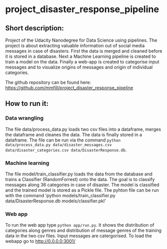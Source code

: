 # project_disaster_response_pipeline

## Short description:
Project of the Udacity Nanodegree for Data Science using pipelines. The project is about extracting valuable information out of social media messages in case of disasters. First the data is merged and cleaned before it is stored in a database. Next a Machine Learning pipeline is created to train a model on the data. Finally a web-app is created to categorise input messages and to visualize origins of messages and origin of individual categories.

The github repository can be found here: https://github.com/mmfill/project_disaster_response_pipeline

## How to run it:
### Data wrangling
The file data/process_data.py loads two csv files into a dataframe, merges the dataframe and cleanes the data. The data is finally stored in a dataframe. The file can be run via the command `python data/process_data.py data/disaster_messages.csv data/disaster_categories.csv data/DisasterResponse.db`.

### Machine learning
The file model/train_classifier.py loads the data from the database and trains a Classifier (RandomForrest) onto the data. The goal is to classify messages along 36 categories in case of disaster. The model is classified and the trained model is stored as a Pickle file. The pyhton file can be run with the command 'python models/train_classifier.py data/DisasterResponse.db models/classifier.pkl'

### Web app
To run the web app type `python app/run.py`. It shows the distribution of categories along genres and distribution of message genres of the training data in the two csv files. Input messages are catergorised. To load the webapp go to http://0.0.0.0:3001/
